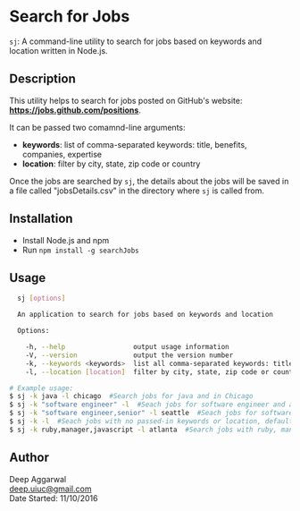 Search for Jobs
===============

`sj`: A command-line utility to search for jobs based on keywords and location written in Node.js.

Description
-----------

This utility helps to search for jobs posted on GitHub's website: **https://jobs.github.com/positions**.

It can be passed two comamnd-line arguments:

- **keywords**: list of comma-separated keywords: title, benefits, companies, expertise  
- **location**: filter by city, state, zip code or country

Once the jobs are searched by `sj`, the details about the jobs will be saved in a file called "jobsDetails.csv" in the directory where `sj` is called from.

Installation
------------
- Install Node.js and npm
- Run `npm install -g searchJobs`

Usage
-----

```sh
  sj [options]

  An application to search for jobs based on keywords and location

  Options:

    -h, --help                 output usage information
    -V, --version              output the version number
    -k, --keywords <keywords>  list all comma-separated keywords: title, benefits, companies, expertise
    -l, --location [location]  filter by city, state, zip code or country

# Example usage:
$ sj -k java -l chicago  #Search jobs for java and in Chicago
$ sj -k "software engineer" -l  #Seach jobs for software engineer and any location
$ sj -k "software engineer,senior" -l seattle  #Seach jobs for software engineer, for senior position and in Seattle
$ sj -k -l  #Seach jobs with no passed-in keywords or location, default search
$ sj -k ruby,manager,javascript -l atlanta  #Search jobs with ruby, manager and javascript as keywords and Atlanta as location
```

Author
------
Deep Aggarwal  
deep.uiuc@gmail.com  
Date Started: 11/10/2016  
